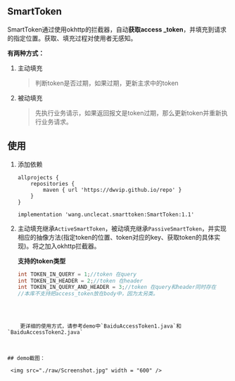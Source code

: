 ## SmartToken
SmartToken通过使用okhttp的拦截器，自动**获取access _token**，并填充到请求的指定位置。获取、填充过程对使用者无感知。



**有两种方式：**

1. 主动填充
	
	> 判断token是否过期，如果过期，更新主求中的token
2. 被动填充
	
	> 先执行业务请示，如果返回报文是token过期，那么更新token并重新执行业务请求。


## 使用

1. 添加依赖

    ```
    allprojects {
        repositories {
            maven { url 'https://dwvip.github.io/repo' }
        }
    }

    implementation 'wang.unclecat.smarttoken:SmartToken:1.1'
    ```

1. 主动填充继承`ActiveSmartToken`，被动填充继承`PassiveSmartToken`，并实现相应的抽像方法(指定token的位置、token对应的key、获取token的具体实现)。将之加入okhttp拦截器。

    **支持的token类型**

    ```java
    int TOKEN_IN_QUERY = 1;//token 在query
    int TOKEN_IN_HEADER = 2;//token 在header
    int TOKEN_IN_QUERY_AND_HEADER = 3;//token 在query和header同时存在
    //本库不支持把access_token放在body中，因为太另类。
```
    

    
    更详细的使用方式，请参考demo中`BaiduAccessToken1.java`和`BaiduAccessToken2.java`
    
    

## demo截图：

 <img src="./raw/Screenshot.jpg" width = "600" />










